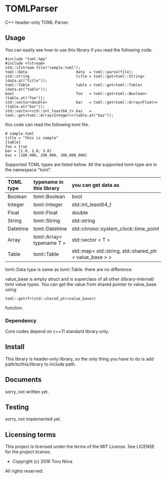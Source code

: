 TOMLParser
====

C++ header-only TOML Parser.

## Usage

You can easily see how to use this library if you read the following code.

    #include "toml.hpp"
    #include <fstream>
    std::ifstream file("sample.toml");
    toml::Data                      data  = toml::parse(file);
    std::string                     title = toml::get<toml::String>(data.at("title"));
    toml::Table                     table = toml::get<toml::Table>(data.at("table"));
    bool                            foo   = toml::get<toml::Boolean>(table.at("foo"));
    std::vector<double>             bar   = toml::get<toml::Array<Float>>(table.at("bar"));
    std::vector<std::int_least64_t> baz   = toml::get<toml::Array<Integer>>(table.at("baz"));

this code can read the following toml file.

    # sample.toml
    title = "this is sample"
    [table]
    foo = true
    bar = [1.0, 2.0, 3.0]
    baz = [100_000, 200_000, 300_000_000]

Supported TOML types are listed below.
All the supported toml-type are in the namespace "toml".

| TOML type | typename in this library| you can get data as                    |
|:----------|:------------------------|:---------------------------------------|
| Boolean   | toml::Boolean           | bool                                   |
| Integer   | toml::Integer           | std::int\_least64\_t                   |
| Float     | toml::Float             | double                                 |
| String    | toml::String            | std::string                            |
| Datetime  | toml::Datetime          | std::chrono::system\_clock::time\_point|
| Array     | toml::Array< typename T > | std::vector < T >                    |
| Table     | toml::Table             | std::map< std::string, std::shared\_ptr < value\_base > > |

toml::Data type is same as toml::Table. there are no difference.

value\_base is empty struct and is superclass of all other (library-internal)
toml value types. You can get the value from shared pointer to value\_base using

    toml::get<T>(std::shared_ptr<value_base>)

function.

### Dependency

Core codes depend on c++11 standard library only.

## Install

This library is header-only library, so the only thing you have to do is add
path/to/this/library to include path.

## Documents

sorry, not written yet.

## Testing

sorry, not implemented yet.

## Licensing terms

This project is licensed under the terms of the MIT License.
See LICENSE for the project license.

- Copyright (c) 2016 Toru Niina

All rights reserved.
